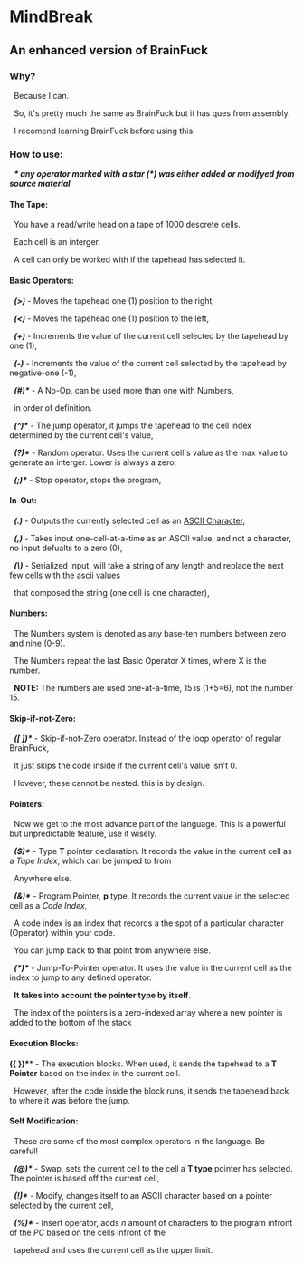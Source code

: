 # **MindBreak**

## **An enhanced version of BrainFuck**



### **Why?**

 	Because I can.

 	So, it's pretty much the same as BrainFuck but it has ques from assembly.

 	I recomend learning BrainFuck before using this.



### **How to use:**

 	***\* any operator marked with a star (\*) was either added or modifyed from source material***



#### **The Tape:**

 	You have a read/write head on a tape of 1000 descrete cells.

 	Each cell is an interger.

 	A cell can only be worked with if the tapehead has selected it.





#### **Basic Operators:**

 	***(>)*** - Moves the tapehead one (1) position to the right,

 	***(<)*** - Moves the tapehead one (1) position to the left,

 	***(+)*** - Increments the value of the current cell selected by the tapehead by one (1),

 	***(-)*** - Increments the value of the current cell selected by the tapehead by negative-one (-1),

 	***(#)\**** - A No-Op, can be used more than one with Numbers,

 	       in order of definition.

&nbsp;	***(^)\**** - The jump operator, it jumps the tapehead to the cell index determined by the current cell's value,

&nbsp;	***(?)\**** - Random operator. Uses the current cell's value as the max value to generate an interger. Lower is always a zero,

&nbsp;	***(;)\**** - Stop operator, stops the program,





#### **In-Out:**

 	***(.)*** - Outputs the currently selected cell as an [ASCII Character](https:/ascii-code.com/ASCII),

 	***(,)*** - Takes input one-cell-at-a-time as an ASCII value, and not a character, no input defualts to a zero (0),

&nbsp;	***(\\)*** - Serialized Input, will take a string of any length and replace the next few cells with the ascii values

&nbsp;	      that composed the string (one cell is one character),



#### **Numbers:**

 	The Numbers system is denoted as any base-ten numbers between zero and nine (0-9).

 	The Numbers repeat the last Basic Operator X times, where X is the number.

 	**NOTE:** The numbers are used one-at-a-time, 15 is (1+5=6), not the number 15.



#### **Skip-if-not-Zero:**

 	 ***(\[ ])\**** - Skip-if-not-Zero operator. Instead of the loop operator of regular BrainFuck,

 		 It just skips the code inside if the current cell's value isn't 0.

 		 Hovever, these cannot be nested. this is by design.



#### **Pointers:**

 	Now we get to the most advance part of the language. This is a powerful but unpredictable feature, use it wisely.

 	***($)\**** - Type **T** pointer declaration. It records the value in the current cell as a *Tape Index*, which can be jumped to from

 	       Anywhere else.

 	***(\&)\**** - Program Pointer, **p** type. It records the current value in the selected cell as a *Code Index*,

 	       A code index is an index that records a the spot of a particular character (Operator) within your code.

 	       You can jump back to that point from anywhere else.

 	***(\*)\**** - Jump-To-Pointer operator. It uses the value in the current cell as the index to jump to any defined operator.

 	      **It takes into account the pointer type by itself**.

 	      The index of the pointers is a zero-indexed array where a new pointer is added to the bottom of the stack



#### **Execution Blocks:**

 **({ })\**** - The execution blocks. When used, it sends the tapehead to a **T Pointer** based on the index in the current cell.

&nbsp;		 However, after the code inside the block runs, it sends the tapehead back to where it was before the jump.



#### **Self Modification:**

&nbsp;	These are some of the most complex operators in the language. Be careful!

&nbsp;	***(@)\**** - Swap, sets the current cell to the cell a **T type** pointer has selected. The pointer is based off the current cell,

&nbsp;	***(!)\**** - Modify, changes itself to an ASCII character based on a pointer selected by the current cell,

&nbsp;	***(%)\**** - Insert operator, adds *n* amount of characters to the program infront of the *PC* based on the cells infront of the

&nbsp;	tapehead and uses the current cell as the upper limit.

